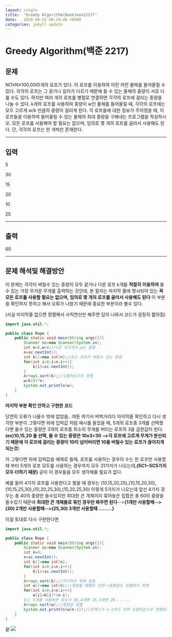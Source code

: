 ```yaml
---
layout: single
title:  "Greedy Algorithm(BaekJoon2217)"
date:   2020-04-22 00:19:48 +0900
categories: jekyll update
---
```


# Greedy Algorithm(백준 2217)

## 문제

N(1≤N≤100,000)개의 로프가 있다. 이 로프를 이용하여 이런 저런 물체를 들어올릴 수 있다. 각각의 로프는 그 굵기나 길이가 다르기 때문에 들 수 있는 물체의 중량이 서로 다를 수도 있다. 하지만 여러 개의 로프를 병렬로 연결하면 각각의 로프에 걸리는 중량을 나눌 수 있다. k개의 로프를 사용하여 중량이 w인 물체를 들어올릴 때, 각각의 로프에는 모두 고르게 w/k 만큼의 중량이 걸리게 된다. 각 로프들에 대한 정보가 주어졌을 때, 이 로프들을 이용하여 들어올릴 수 있는 물체의 최대 중량을 구해내는 프로그램을 작성하시오. 모든 로프를 사용해야 할 필요는 없으며, 임의로 몇 개의 로프를 골라서 사용해도 된다. 단, 각각의 로프는 한 개씩만 존재한다.

---

## 입력

5

30

15

20

10

25

---

## 출력

60

---

## 문제 해석및 해결방안

이 문제는 각각이 버틸수 있는 중량이 모두 같거나 다른 로프 k개를 **적절히 이용하여** 들수 있는 가장 무거운 무게를 출력하는 것인데, 본 필자는 마지막 줄에 명시되어 있는 **꼭 모든 로프를 사용할 필요는 없으며, 임의로 몇 개의 로프를 골라서 사용해도 된다** 이 부분을 확인하지 못하고 해서 오류가 나왔기 때문에 중요한 부분이라 볼수 있다.

(사실 마지막줄 없으면  정렬해서 사칙연산만 해주면 답이 나와서 코드가 굉장히 짧아짐) 

```java
import java.util.*;

public class Rope {
    public static void main(String args[]){
        Scanner sc=new Scanner(System.in);
        int n=0,w=0;//n은 로프개수,w는 중량
        n=sc.nextInt();
        int k[]=new int[n];//k는 로프가 버틸수 있는 중량
        for(int i=0;i<n;i++){
            k[i]=sc.nextInt();
        }
        Arrays.sort(k);//오름차순으로 정렬
        w=k[0]*n;
        System.out.println(w);
    }
}
```

**마지막 부분 확인 안하고 구현한 코드**

당연히 오류가 나올수 밖에 없었음.. 여튼 여기서 버벅거리다 마지막줄 확인하고 다시 생각한 부분이 그렇다면 위에 입력값 처럼 예시를 들었을 때, 5개의 로프중 3개를 선택했다면 들수 있는 중량은 3개의 로프중 최소의 무게를 버티는 로프의 3을 곱한값이 된다.**(ex)10,15,20 을 선택, 들 수 있는 중량은 10x3=30 -->각 로프에 고르게 무게가 분산되기 때문에 각 로프에 걸리는 중량이 10이 넘어버리면 10을 버틸수 있는 로프가 끊어지게 되는것**)  

자 그렇다면 위에 입력값을 예제로 들때, 로프를 사용하는 경우의 수는 한 로프만 사용할 때 부터 5개의 로프 모두를 사용하는 경우까지 모두 31가지가 나오는데,**(5C1~5C5가지 모두 더하기 때문)** 굳이 이 경우들을 모두 생각해줄 필요가 없다.

예를 들어 4가지 로프를 사용한다고 했을 때 경우는 (10,15,20,25),(10,15,20,30),(10,15,25,30),(10,20,25,30),(15,20,25,30) 이렇게 5가지가 나오는데 앞선 4가지 경우는 총 40의 중량만 들수있지만 최대한 큰 개체끼리 묶어놓은 집합은 총 60의 중량을 들수있기 때문에 **최대한 큰 개체들로 묶인 경우만 봐주면 된다**-->**{1개만 사용할때-->(30) 2개만 사용할때-->(25,30) 3개만 사용할때 .........}**

이걸 토대로 다시 구현한다면

```java
import java.util.*;

public class Rope {
    public static void main(String args[]){
        Scanner sc=new Scanner(System.in);
        int n=0;
        n=sc.nextInt();
        int k[]=new int[n];
        for(int i=0;i<n;i++){
            k[i]=sc.nextInt();
        }
        Arrays.sort(k);//여기까지 위와 동일
        int w[]=new int[n];//중량을 배열로 선언->중량값도 정렬하기 위해
        for(int i=0;i<n;i++){
            w[i]=k[i]*(n-i);
        }// 5개를 사용하면 최소가 10,4개면 15,3개면 20.......
        Arrays.sort(w);//중량값 정렬
        System.out.println(w[n-1]);//인덱스가 n-1까지 이며 오름차순으로 정렬되어있기 때문에
    }
}
```

끝.![](C:\Users\sky78\Pictures\결과.png)

